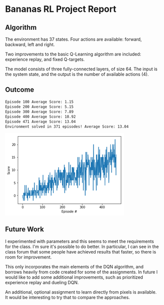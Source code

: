 # Bananas RL Project Report

## Algorithm

The environment has 37 states. Four actions are available: forward, backward, left and right.

Two improvements to the basic Q-Learning algorithm are included: experience replay, and fixed Q-targets.

The model consists of three fully-connected layers, of size 64. The input is the system state, and the output is the number of available actions (4). 


## Outcome

```
Episode 100	Average Score: 1.15
Episode 200	Average Score: 5.15
Episode 300	Average Score: 7.89
Episode 400	Average Score: 10.92
Episode 471	Average Score: 13.04
Environment solved in 371 episodes!	Average Score: 13.04

```

![training](training.png)


## Future Work

I experimented with parameters and this seems to meet the requirements for the class. I'm sure it's possible to do better. 
In particular, I can see in the class forum that some people have achieved results that faster, so there is room for improvement.

This only incorporates the main elements of the DQN algorithm, and borrows heavily from code created for some of the assignments.
In future I would like to add some additional improvements, such as prioritized experience replay and dueling DQN.


An additional, optional assignment to learn directly from pixels is available. It would be interesting to try that to compare the approaches.
